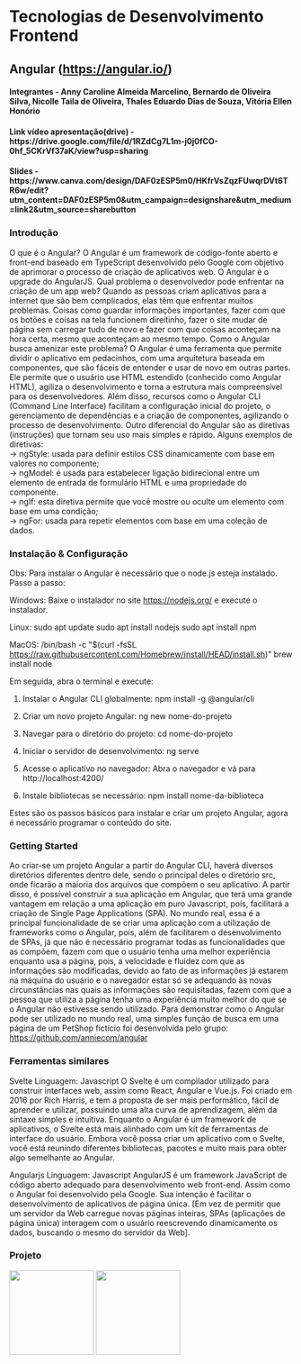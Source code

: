 
#   Tecnologias de Desenvolvimento Frontend
##   Angular (https://angular.io/) 

<h4>Integrantes - Anny Caroline Almeida Marcelino, Bernardo de Oliveira Silva, Nicolle Taila de Oliveira, Thales Eduardo Dias de Souza, Vitória Ellen Honório</h4>
<h4>Link vídeo apresentação(drive) - https://drive.google.com/file/d/1RZdCg7L1m-j0j0fCO-0hf_5CKrVf37aK/view?usp=sharing</h4>
<h4>Slides - https://www.canva.com/design/DAF0zESP5m0/HKfrVsZqzFUwqrDVt6TR6w/edit?utm_content=DAF0zESP5m0&utm_campaign=designshare&utm_medium=link2&utm_source=sharebutton</h4>

<h3>Introdução</h3> 
O que é o Angular? O Angular é um framework de código-fonte aberto e front-end baseado em TypeScript desenvolvido pelo Google com objetivo de aprimorar o processo de criação de aplicativos web.  O Angular é o upgrade do AngularJS. Qual problema o desenvolvedor pode enfrentar na criação de um app web? Quando as pessoas criam aplicativos para a internet que são bem complicados, elas têm que enfrentar muitos problemas. Coisas como guardar informações importantes, fazer com que os botões e coisas na tela funcionem direitinho, fazer o site mudar de página sem carregar tudo de novo e fazer com que coisas aconteçam na hora certa, mesmo que aconteçam ao mesmo tempo. Como o Angular busca amenizar este problema? O Angular é uma ferramenta que permite dividir o aplicativo em pedacinhos, com uma arquitetura baseada em componentes, que são fáceis de entender e usar de novo em outras partes. Ele permite que o usuário use HTML estendido (conhecido como Angular HTML), agiliza o desenvolvimento e torna a estrutura mais compreensível para os desenvolvedores. Além disso, recursos como o Angular CLI (Command Line Interface) facilitam a configuração inicial do projeto, o gerenciamento de dependências e a criação de componentes, agilizando o processo de desenvolvimento. Outro diferencial do Angular são as diretivas (instruções) que tornam seu uso mais simples e rápido. Alguns exemplos de diretivas:
<br>
→ ngStyle: usada para definir estilos CSS dinamicamente com base em valores no componente;<br>
→ ngModel: é usada para estabelecer ligação bidirecional entre um elemento de entrada de formulário HTML e uma propriedade do componente.<br>
→ ngIf: esta diretiva permite que você mostre ou oculte um elemento com base em uma condição;<br>
→ ngFor: usada para repetir elementos com base em uma coleção de dados.<br>


<h3>Instalação & Configuração</h3>

Obs: Para instalar o Angular é necessário que o node.js esteja instalado. 
Passo a passo:

Windows:
Baixe o instalador no site https://nodejs.org/ e execute o instalador.

Linux:
sudo apt update
sudo apt install nodejs
sudo apt install npm

MacOS:
/bin/bash -c "$(curl -fsSL https://raw.githubusercontent.com/Homebrew/install/HEAD/install.sh)"
brew install node

Em seguida, abra o terminal e execute:

1. Instalar o Angular CLI globalmente:
   npm install -g @angular/cli

2. Criar um novo projeto Angular:
   ng new nome-do-projeto
   
3. Navegar para o diretório do projeto:
   cd nome-do-projeto
   
4. Iniciar o servidor de desenvolvimento:
   ng serve
   
5. Acesse o aplicativo no navegador:
   Abra o navegador e vá para http://localhost:4200/ 

6. Instale bibliotecas se necessário:
npm install nome-da-biblioteca

Estes são os passos básicos para instalar e criar um projeto Angular, agora é necessário programar o conteúdo do site.

<h3>Getting Started</h3>

Ao criar-se um projeto Angular a partir do Angular CLI, haverá diversos diretórios diferentes dentro dele, sendo o principal deles o diretório src, onde ficarão a maioria dos arquivos que compõem o seu aplicativo. A partir disso, é possível construir a sua aplicação em Angular, que terá uma grande vantagem em relação a uma aplicação em puro Javascript, pois, facilitará a criação de Single Page Applications (SPA).
No mundo real, essa é a principal funcionalidade de se criar uma aplicação com a utilização de frameworks como o Angular, pois, além de facilitarem o desenvolvimento de SPAs, já que não é necessário programar todas as funcionalidades que as compõem, fazem com que o usuário tenha uma melhor experiência enquanto usa a página, pois, a velocidade e fluidez com que as informações são modificadas, devido ao fato de as informações já estarem na máquina do usuário e o navegador estar só se adequando às novas circunstâncias nas quais as informações são requisitadas, fazem com que a pessoa que utiliza a página tenha uma experiência muito melhor do que se o Angular não estivesse sendo utilizado. 
Para demonstrar como o Angular pode ser utilizado no mundo real, uma simples função de busca em uma página de um PetShop fictício foi desenvolvida pelo grupo: https://github.com/anniecom/angular 
<h3>Ferramentas similares</h3>

Svelte
Linguagem: Javascript
O Svelte é um compilador utilizado para construir interfaces web, assim como React, Angular e Vue.js. Foi criado em 2016 por Rich Harris, e tem a proposta de ser mais performático, fácil de aprender e utilizar, possuindo uma alta curva de aprendizagem, além da sintaxe simples e intuitiva. Enquanto o Angular é um framework de aplicativos, o Svelte está mais alinhado com um kit de ferramentas de interface do usuário. Embora você possa criar um aplicativo com o Svelte, você está reunindo diferentes bibliotecas, pacotes e muito mais para obter algo semelhante ao Angular.

Angularjs
Linguagem: Javascript
AngularJS é um framework JavaScript de código aberto adequado para desenvolvimento web front-end. Assim como o Angular foi desenvolvido pela Google. Sua intenção é facilitar o desenvolvimento de aplicativos de página única. [Em vez de permitir que um servidor da Web carregue novas páginas inteiras, SPAs (aplicações de página única) interagem com o usuário reescrevendo dinamicamente os dados, buscando o mesmo do servidor da Web].

<h3>Projeto</h3>
<img src="https://github.com/vitoriaEHon/Seminarios-Topicos-Desenvolvimento/assets/104570130/243d668f-62a9-4117-8224-37278c858635" height="150">
<img src="https://github.com/vitoriaEHon/Seminarios-Topicos-Desenvolvimento/assets/104570130/bf66b394-0adf-4bb9-b05c-7c7f85a65a7d" height="150">
